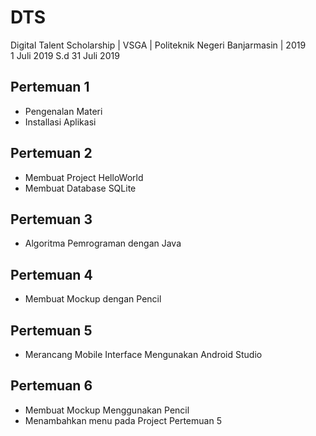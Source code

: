# DTS
Digital Talent Scholarship | VSGA | Politeknik Negeri Banjarmasin | 2019
<br>1 Juli 2019 S.d 31 Juli 2019

## Pertemuan 1
- Pengenalan Materi
- Installasi Aplikasi

## Pertemuan 2
- Membuat Project HelloWorld
- Membuat Database SQLite

## Pertemuan 3
- Algoritma Pemrograman dengan Java

## Pertemuan 4
- Membuat Mockup dengan Pencil

## Pertemuan 5
- Merancang Mobile Interface Mengunakan Android Studio

## Pertemuan 6
- Membuat Mockup Menggunakan Pencil
- Menambahkan menu pada Project Pertemuan 5

